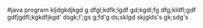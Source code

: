 #java program
kljdgkdjkgd
g
dfgl;kdfk;lgdf
gd;kgdl;fg
dfg;kldfl;gdf
gdfjgdfl;kgkdfjkgd'
dsgk;l';gs
g;fd'g
ds;sklgd
skjglds's
gk;sdg's

